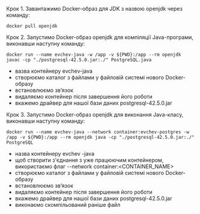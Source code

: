 Крок 1. Завантажимо Docker-образ для JDK з назвою openjdk через команду:

`docker pull openjdk`

Крок 2. Запустимо Docker-образ openjdk для компіляції Java-програми, виконавши наступну команду:

`docker run --name evchev-java -w /app -v ${PWD}:/app --rm openjdk javac -cp "./postgresql-42.5.0.jar:./" PostgreSQL.java`

-	вазва контейнеру evchev-java
-	cтворюємо каталог з файлами у файловій системі нового Docker-образу
-	встановлюємо зв’язок
-	видаляємо контейнер після завершення його роботи
-	вкажемо драйвер для нашої бази даних postgresql-42.5.0.jar

Крок 3. Запустимо Docker-образ openjdk для виконання Java-класу, виконавши наступну команду:

`docker run --name evchev-java --network container:evchev-postgres -w /app -v ${PWD}:/app --rm openjdk java -cp "./postgresql-42.5.0.jar:./" PostgreSQL`

-	назва контейнеру evchev -java
-	щоб створити з'єднання з уже працюючим контейнером, використаємо флаг --network container:<CONTAINER_NAME>
-	cтворюємо каталог з файлами у файловій системі нового Docker-образу
-	встановлюємо зв’язок 
-	видаляємо контейнер після завершення його роботи
-	вкажемо драйвер для нашої бази даних postgresql-42.5.0.jar
-	виконаємо скомпільований раніше файл 
